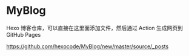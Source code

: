 # MyBlog

Hexo 博客仓库，可以直接在这里面添加文件，然后通过 Action 生成网页到 GitHub Pages

<https://github.com/hexocode/MyBlog/new/master/source/_posts>
